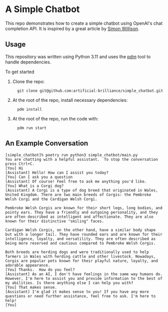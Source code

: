 # A Simple Chatbot

This repo demonstrates how to create a simple chatbot using OpenAI's chat completion API.  It is inspired by a great article by [Simon Willison](https://til.simonwillison.net/llms/python-react-pattern).

## Usage

This repository was written using Python 3.11 and uses the [pdm](https://pdm.fming.dev) tool to handle dependencies.

To get started
1. Clone the repo:
   ```
     git clone git@github.com:artificial-brilliance/simple_chatbot.git
   ```
2. At the root of the repo, install necessary dependencies:
   ```
     pdm install
   ```
3. At the root of the repo, run the code with:
   ```
     pdm run start
   ```

## An Example Conversation

```
[simple_chatbot]% poetry run python3 simple_chatbot/main.py
You are chatting with a helpful assistant.  To stop the conversation press Ctrl+C.
[You] Hi
[Assistant] Hello! How can I assist you today?
[You] Can I ask you a question
[Assistant] Of course! Feel free to ask me anything you'd like.
[You] What is a Corgi dog?
[Assistant] A Corgi is a type of dog breed that originated in Wales, United Kingdom. There are two main breeds of Corgis: the Pembroke Welsh Corgi and the Cardigan Welsh Corgi.

Pembroke Welsh Corgis are known for their short legs, long bodies, and pointy ears. They have a friendly and outgoing personality, and they are often described as intelligent and affectionate. They are also known for their distinctive "smiling" faces.

Cardigan Welsh Corgis, on the other hand, have a similar body shape but with a longer tail. They have rounded ears and are known for their intelligence, loyalty, and versatility. They are often described as being more reserved and cautious compared to Pembroke Welsh Corgis.

Both breeds are herding dogs and were traditionally used to help farmers in Wales with herding cattle and other livestock. Nowadays, Corgis are popular pets known for their playful nature, loyalty, and adorable appearance.
[You] Thanks.  How do you feel?
[Assistant] As an AI, I don't have feelings in the same way humans do. However, I'm here to assist you and provide information to the best of my abilities. Is there anything else I can help you with?
[You] That makes sense.
[Assistant] I'm glad it makes sense to you! If you have any more questions or need further assistance, feel free to ask. I'm here to help!
[You]
```